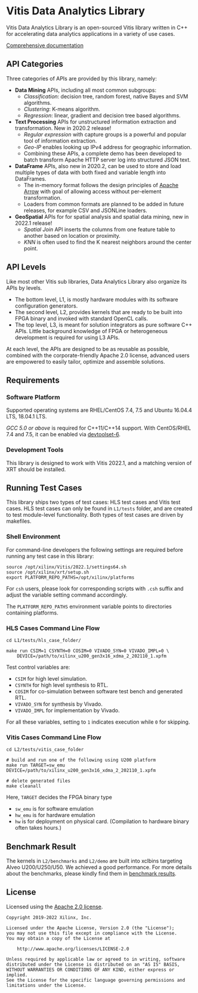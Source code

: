 # Vitis Data Analytics Library

Vitis Data Analytics Library is an open-sourced Vitis library written in C++ for accelerating
data analytics applications in a variety of use cases.

[Comprehensive documentation](https://docs.xilinx.com/r/en-US/Vitis_Libraries/data_analytics/index.html)

## API Categories

Three categories of APIs are provided by this library, namely:

* **Data Mining** APIs, including all most common subgroups:
  - _Classification_: decision tree, random forest, native Bayes and SVM algorithms.
  - _Clustering_: K-means algorithm.
  - _Regression_: linear, gradient and decision tree based algorithms.
* **Text Processing** APIs for unstructured information extraction and transformation. New in 2020.2 release!
  - _Regular expression_ with capture groups is a powerful and popular tool of information extraction.
  - _Geo-IP_ enables looking up IPv4 address for geographic information.
  - Combining these APIs, a complete demo has been developed to batch transform Apache HTTP server log into structured JSON text.
* **DataFrame** APIs, also new in 2020.2, can be used to store and load multiple types of data with both fixed and variable length into DataFrames.
  - The in-memory format follows the design principles of [Apache Arrow](https://arrow.apache.org/) with goal of allowing access
    without per-element transformation.
  - Loaders from common formats are planned to be added in future releases, for example CSV and JSONLine loaders.
* **GeoSpatial** APIs for for spatial analysis and spatial data mining, new in 2022.1 release!
  - _Spatial Join_ API inserts the columns from one feature table to another based on location or proximity.
  - _KNN_ is often used to find the K nearest neighbors around the center point.

## API Levels

Like most other Vitis sub libraries, Data Analytics Library also organize its APIs by levels.

* The bottom level, L1, is mostly hardware modules with its software configuration generators.
* The second level, L2, provides kernels that are ready to be built into FPGA binary and invoked with standard OpenCL calls.
* The top level, L3, is meant for solution integrators as pure software C++ APIs.
Little background knowledge of FPGA or heterogeneous development is required for using L3 APIs.

At each level, the APIs are designed to be as reusable as possible, combined with the corporate-friendly
Apache 2.0 license, advanced users are empowered to easily tailor, optimize and assemble solutions.


## Requirements

### Software Platform

Supported operating systems are RHEL/CentOS 7.4, 7.5 and Ubuntu 16.04.4 LTS, 18.04.1 LTS.

_GCC 5.0 or above_ is required for C++11/C++14 support.
With CentOS/RHEL 7.4 and 7.5, it can be enabled via
[devtoolset-6](https://www.softwarecollections.org/en/scls/rhscl/devtoolset-6/).

### Development Tools

This library is designed to work with Vitis 2022.1,
and a matching version of XRT should be installed.

## Running Test Cases

This library ships two types of test cases: HLS test cases and Vitis test cases.
HLS test cases can only be found in `L1/tests` folder, and are created to test module-level functionality.
Both types of test cases are driven by makefiles.

### Shell Environment

For command-line developers the following settings are required before running any test case in this library:

```console
source /opt/xilinx/Vitis/2022.1/settings64.sh
source /opt/xilinx/xrt/setup.sh
export PLATFORM_REPO_PATHS=/opt/xilinx/platforms
```

For `csh` users, please look for corresponding scripts with `.csh` suffix and adjust the variable setting command accordingly.

The `PLATFORM_REPO_PATHS` environment variable points to directories containing platforms.

### HLS Cases Command Line Flow

```console
cd L1/tests/hls_case_folder/

make run CSIM=1 CSYNTH=0 COSIM=0 VIVADO_SYN=0 VIVADO_IMPL=0 \
    DEVICE=/path/to/xilinx_u200_gen3x16_xdma_2_202110_1.xpfm
```

Test control variables are:

- `CSIM` for high level simulation.
- `CSYNTH` for high level synthesis to RTL.
- `COSIM` for co-simulation between software test bench and generated RTL.
- `VIVADO_SYN` for synthesis by Vivado.
- `VIVADO_IMPL` for implementation by Vivado.

For all these variables, setting to `1` indicates execution while `0` for skipping.

### Vitis Cases Command Line Flow

```console
cd L2/tests/vitis_case_folder

# build and run one of the following using U200 platform
make run TARGET=sw_emu DEVICE=/path/to/xilinx_u200_gen3x16_xdma_2_202110_1.xpfm

# delete generated files
make cleanall
```

Here, `TARGET` decides the FPGA binary type
- `sw_emu` is for software emulation
- `hw_emu` is for hardware emulation
- `hw` is for deployment on physical card. (Compilation to hardware binary often takes hours.)


## Benchmark Result

The kernels in `L2/benchmarks` and `L2/demo` are built into xclbins targeting Alveo U200/U250/U50. We achieved a good performance. For more details about the benchmarks, please kindly find them in [benchmark results](https://docs.xilinx.com/r/en-US/Vitis_Libraries/data_analytics/benchmark/benchmark.html).


## License

Licensed using the [Apache 2.0 license](https://www.apache.org/licenses/LICENSE-2.0).

    Copyright 2019-2022 Xilinx, Inc.
    
    Licensed under the Apache License, Version 2.0 (the "License");
    you may not use this file except in compliance with the License.
    You may obtain a copy of the License at
    
        http://www.apache.org/licenses/LICENSE-2.0
    
    Unless required by applicable law or agreed to in writing, software
    distributed under the License is distributed on an "AS IS" BASIS,
    WITHOUT WARRANTIES OR CONDITIONS OF ANY KIND, either express or implied.
    See the License for the specific language governing permissions and
    limitations under the License.

